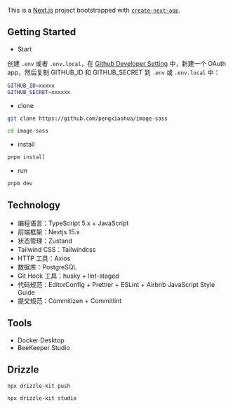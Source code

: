This is a [Next.js](https://nextjs.org) project bootstrapped with [`create-next-app`](https://nextjs.org/docs/app/api-reference/cli/create-next-app).

## Getting Started

- Start

创建 `.env` 或者 `.env.local`，在 [Github Developer Setting](https://github.com/settings/developers) 中，新建一个 OAuth app，然后复制 GITHUB_ID 和 GITHUB_SECRET 到 `.env` 或 `.env.local` 中：

```bash
GITHUB_ID=xxxxx
GITHUB_SECRET=xxxxxx
```

- clone

```bash
git clone https://github.com/pengxiaohua/image-sass

cd image-sass
```

- install

```bash
pnpm install
```

- run

```bash
pnpm dev
```

## Technology

- 编程语言：TypeScript 5.x + JavaScript
- 前端框架：Nextjs 15.x
- 状态管理：Zustand
- Tailwind CSS：Tailwindcss
- HTTP 工具：Axios
- 数据库：PostgreSQL
- Git Hook 工具：husky + lint-staged
- 代码规范：EditorConfig + Prettier + ESLint + Airbnb JavaScript Style Guide
- 提交规范：Commitizen + Commitlint

## Tools

- Docker Desktop
- BeeKeeper Studio

## Drizzle

```bash
npx drizzle-kit push

npx drizzle-kit studio
```
